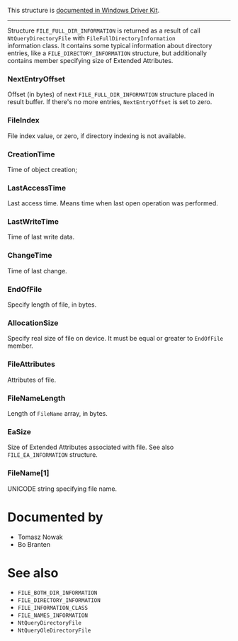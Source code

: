 This structure is [documented in Windows Driver Kit](https://learn.microsoft.com/en-us/windows-hardware/drivers/ddi/ntifs/ns-ntifs-_file_full_dir_information).

---

Structure `FILE_FULL_DIR_INFORMATION` is returned as a result of call `NtQueryDirectoryFile` with `FileFullDirectoryInformation` \
information class. It contains some typical information about directory entries, like a `FILE_DIRECTORY_INFORMATION` structure, but additionally contains member specifying size of Extended Attributes.

### NextEntryOffset

Offset (in bytes) of next `FILE_FULL_DIR_INFORMATION` structure placed in result buffer. If there's no more entries, `NextEntryOffset` is set to zero.

### FileIndex

File index value, or zero, if directory indexing is not available.

### CreationTime

Time of object creation;

### LastAccessTime

Last access time. Means time when last open operation was performed.

### LastWriteTime

Time of last write data.

### ChangeTime

Time of last change.

### EndOfFile

Specify length of file, in bytes.

### AllocationSize

Specify real size of file on device. It must be equal or greater to `EndOfFile` member.

### FileAttributes

Attributes of file.

### FileNameLength

Length of `FileName` array, in bytes.

### EaSize

Size of Extended Attributes associated with file. See also `FILE_EA_INFORMATION` structure.

### FileName[1]

UNICODE string specifying file name.

# Documented by

* Tomasz Nowak
* Bo Branten

# See also

* `FILE_BOTH_DIR_INFORMATION`
* `FILE_DIRECTORY_INFORMATION`
* `FILE_INFORMATION_CLASS`
* `FILE_NAMES_INFORMATION`
* `NtQueryDirectoryFile`
* `NtQueryOleDirectoryFile`
